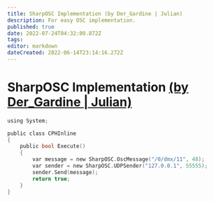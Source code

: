 ```yaml
---
title: SharpOSC Implementation (by Der_Gardine | Julian)
description: For easy OSC implementation.
published: true
date: 2022-07-24T04:32:09.872Z
tags: 
editor: markdown
dateCreated: 2022-06-14T23:14:16.272Z
---
```


# SharpOSC Implementation [(by Der_Gardine | Julian)](https://www.twitch.tv/der_gardine)
```c
using System;

public class CPHInline
{
	public bool Execute()
	{
		var message = new SharpOSC.OscMessage("/0/dmx/11", 48);
		var sender = new SharpOSC.UDPSender("127.0.0.1", 55555);
		sender.Send(message);
		return true;
	}
}
```